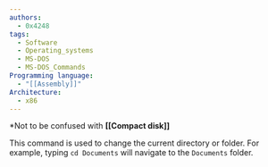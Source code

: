 ```yaml
---
authors: 
  - 0x4248
tags:
  - Software
  - Operating_systems
  - MS-DOS
  - MS-DOS_Commands
Programming language:
  - "[[Assembly]]"
Architecture:
  - x86
---
```

*Not to be confused with **[[Compact disk]]**

This command is used to change the current directory or folder. For example, typing `cd Documents` will navigate to the `Documents` folder.